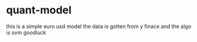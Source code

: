 # quant-model
this is a simple euro usd model
the data is gotten from y finace and the algo is svm
goodluck
